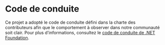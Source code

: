 # <a name="code-of-conduct"></a>Code de conduite

Ce projet a adopté le code de conduite défini dans la charte des contributeurs afin que le comportement à observer dans notre communauté soit clair.
Pour plus d’informations, consultez le [code de conduite de .NET Foundation](https://dotnetfoundation.org/code-of-conduct).
